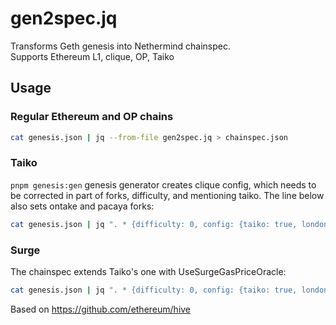# gen2spec.jq

Transforms Geth genesis into Nethermind chainspec.<br>
Supports Ethereum L1, clique, OP, Taiko

## Usage

### Regular Ethereum and OP chains

```sh
cat genesis.json | jq --from-file gen2spec.jq > chainspec.json
```

### Taiko

`pnpm genesis:gen` genesis generator creates clique config, which needs to be corrected in part of forks, difficulty, and mentioning taiko. The line below also sets ontake and pacaya forks:

```sh
cat genesis.json | jq ". * {difficulty: 0, config: {taiko: true, londonBlock: 0, ontakeBlock: 1, pacayaBlock: 1, shanghaiTime: 0}} | del(.config.clique)" | jq --from-file gen2spec.jq > chainspec.json
```

### Surge 

The chainspec extends Taiko's one with UseSurgeGasPriceOracle:

```sh
cat genesis.json | jq ". * {difficulty: 0, config: {taiko: true, londonBlock: 0, ontakeBlock: 1, pacayaBlock: 1, useSurgeGasPriceOracle: true, shanghaiTime: 0}} | del(.config.clique)" | jq --from-file gen2spec.jq > chainspec.json
```


Based on https://github.com/ethereum/hive
